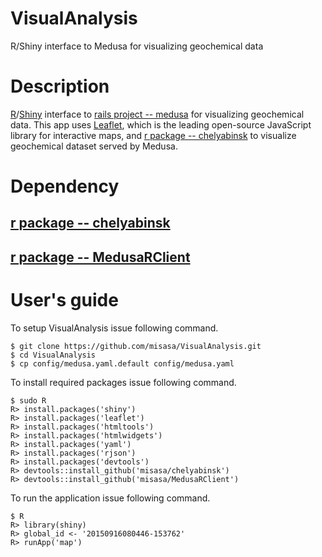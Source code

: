 # VisualAnalysis

R/Shiny interface to Medusa for visualizing geochemical data

# Description

[R](https://www.r-project.org/)/[Shiny](http://shiny.rstudio.com/) interface to [rails project -- medusa](https://github.com/misasa/medusa) for visualizing geochemical data. This app uses [Leaflet](https://leafletjs.com/), which is the leading open-source JavaScript library for interactive maps, and [r package -- chelyabinsk](https://github.com/misasa/chelyabinsk) to visualize geochemical dataset served by Medusa.

# Dependency

## [r package -- chelyabinsk](https://github.com/misasa/chelyabinsk)
## [r package -- MedusaRClient](https://github.com/misasa/MedusaRClient)

# User's guide

To setup VisualAnalysis issue following command.

    $ git clone https://github.com/misasa/VisualAnalysis.git
    $ cd VisualAnalysis
    $ cp config/medusa.yaml.default config/medusa.yaml

To install required packages issue following command.
    
    $ sudo R
    R> install.packages('shiny')
    R> install.packages('leaflet')
    R> install.packages('htmltools')
    R> install.packages('htmlwidgets')
    R> install.packages('yaml')
    R> install.packages('rjson')
    R> install.packages('devtools')
    R> devtools::install_github('misasa/chelyabinsk')
    R> devtools::install_github('misasa/MedusaRClient')

To run the application issue following command.
    
    $ R
    R> library(shiny)
    R> global_id <- '20150916080446-153762'
    R> runApp('map')
